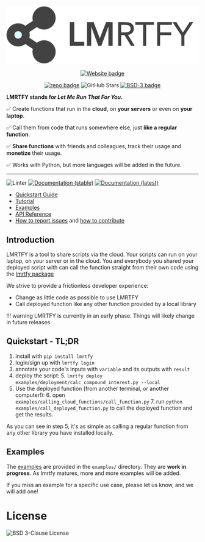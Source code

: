 <p align="center" width="66%">
   <a href="https://lmrt.fyi"><img alt="Logo" src="docs/images/lmrtfy_small.png" /></a>
</p>

<p align="center" width="100%">
   <a href="https://lmrt.fyi"><img alt="Website badge" src="https://img.shields.io/badge/website-lmrt.fyi-blue?style=for-the-badge"/></a>

</p>

<p style="text-align: center;">
   <a href="https://github.com/lmrtfy/lmrtfy"><img alt="repo badge" src="https://img.shields.io/badge/repository-GitHub-blue?style=for-the-badge" /></a>
   <img alt="GitHub Stars" src="https://img.shields.io/github/stars/lmrtfy/lmrtfy?style=for-the-badge" />
   <a href="https://github.com/lmrtfy/lmrtfy/blob/main/LICENSE"><img alt="BSD-3 badge" src="https://img.shields.io/badge/license-BSD--3-green?style=for-the-badge" /></a>
</p>

**LMRTFY stands for _Let Me Run That For You_.**

✅ Create functions that run in the **cloud**, on **your servers** or even on **your laptop**.

✅ Call them from code that runs somewhere else, just **like a regular function**.

✅ **Share functions** with friends and colleagues, track their usage and **monetize** their usage.

✅ Works with Python, but more languages will be added in the future.

---

![Linter](https://github.com/lmrtfy/lmrtfy/workflows/linter/badge.svg) 
[![Documentation (stable)](https://github.com/lmrtfy/lmrtfy/actions/workflows/publish_github_pages_stable.yml/badge.svg)](https://docs.lmrt.fyi/stable)
[![Documentation (latest)](https://github.com/lmrtfy/lmrtfy/actions/workflows/publish_github_pages_latest.yml/badge.svg)](https://docs.lmrt.fyi/latest)




* [Quickstart Guide](quickstart.md)
* [Tutorial](tutorial/installation.md)
* [Examples](examples/starting_example.md)
* [API Reference](api_reference/annotation.md)
* [How to report issues](report_bugs.md) and [how to contribute](contributing.md)

## Introduction

LMRTFY is a tool to share scripts via the cloud. Your scripts can run on your laptop, on your server
or in the cloud. You and everybody you shared your deployed script with can call the function straight
from their own code using the [lmrtfy package](https://pypi.org/project/lmrtfy/)

We strive to provide a frictionless developer experience:

* Change as little code as possible to use LMRTFY
* Call deployed function like any other function provided by a local library

!!! warning
   LMRTFY is currently in an early phase. Things will likely change in future releases.


## Quickstart - TL;DR
1. install with `pip install lmrtfy`
2. login/sign up with `lmrtfy login`
3. annotate your code's inputs with `variable` and its outputs with `result`
4. deploy the script:
    5.  `lmrtfy deploy examples/deployment/calc_compound_interest.py --local`
5. Use the deployed function (from another terminal, or another computer!):
    6. open `examples/calling_cloud_functions/call_function.py`
    7. run `python examples/call_deployed_function.py` to call the deployed function and get the results.

As you can see in step 5, it's as simple as calling a regular function from any other library
you have installed locally.

## Examples
The [examples](examples/starting_example.md) are provided in the `examples/` directory. They are **work in progress**. As lmrtfy
matures, more and more examples will be added.

If you miss an example for a specific use case, please let us know, and we will add one!

# License
![BSD 3-Clause License](https://github.com/lmrtfy/lmrtfy/blob/main/LICENSE)
